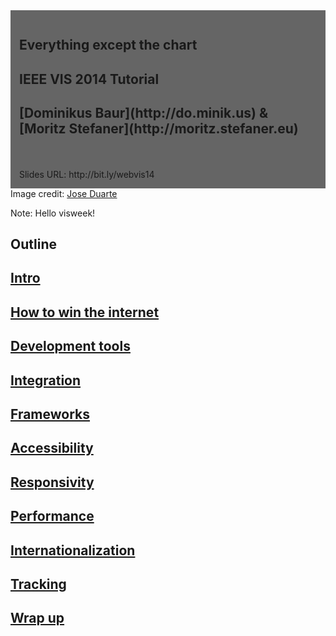 <section data-background="assets/title.jpg" class="">
<div style="background:rgba(0,0,0,.6); float: left; padding: 1em">
<h1>Everything except the chart</h1>
<h2>IEEE VIS 2014 Tutorial</h2>
<h2>[Dominikus Baur](http://do.minik.us) & [Moritz Stefaner](http://moritz.stefaner.eu)</h2>
<br><br>
Slides URL: http://bit.ly/webvis14
</div>
<div class="credit" style="margin-top: 400px;">Image credit: <a href="https://www.flickr.com/photos/joseduarteq/5570335290/in/set-72157626819118313">Jose Duarte</a></div>

Note:
Hello visweek!
</section>



<section data-background="assets/title.jpg" class="">
<h1>Outline</h1>
<h2><a href="intro">Intro</a></h2>
<h2><a href="internet-win">How to win the internet</a></h2>
<h2><a href="dev-tools">Development tools</a></h2>
<h2><a href="integration">Integration</a></h2>
<h2><a href="frameworks">Frameworks</a></h2>
<h2><a href="accessibility">Accessibility</a></h2>
<h2><a href="responsivity">Responsivity</a></h2>
<h2><a href="performance">Performance</a></h2>
<h2><a href="internationalization">Internationalization</a></h2>
<h2><a href="tracking">Tracking</a></h2>
<h2><a href="wrap-up">Wrap up</a></h2>

</section>